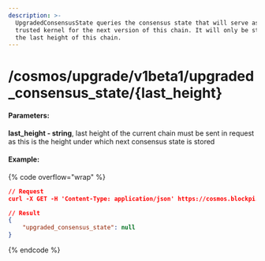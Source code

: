 ```yaml
---
description: >-
  UpgradedConsensusState queries the consensus state that will serve as a
  trusted kernel for the next version of this chain. It will only be stored at
  the last height of this chain.
---
```


# /cosmos/upgrade/v1beta1/upgraded\_consensus\_state/{last\_height}

#### **Parameters:**

**last\_height - string**, last height of the current chain must be sent in request as this is the height under which next consensus state is stored

#### Example:

{% code overflow="wrap" %}
```json
// Request
curl -X GET -H 'Content-Type: application/json' https://cosmos.blockpi.network/lcd/v1/<your-api-key>/cosmos/upgrade/v1beta1/upgraded_consensus_state/14064517

// Result
{
    "upgraded_consensus_state": null
}
```
{% endcode %}
